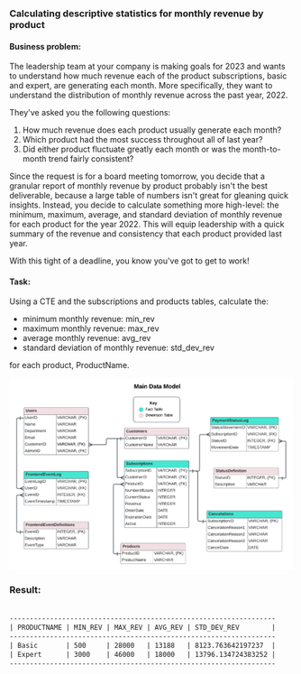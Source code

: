 
### Calculating descriptive statistics for monthly revenue by product

#### Business problem:
The leadership team at your company is making goals for 2023 and wants to understand how much revenue each of the product subscriptions, basic and expert, are generating each month. More specifically, they want to understand the distribution of monthly revenue across the past year, 2022.
 
They've asked you the following questions:
 
1. How much revenue does each product usually generate each month?
2. Which product had the most success throughout all of last year? 
3. Did either product fluctuate greatly each month or was the month-to-month trend fairly consistent?
 
Since the request is for a board meeting tomorrow, you decide that a granular report of monthly revenue by product probably isn't the best deliverable, because a large table of numbers isn't great for gleaning quick insights. Instead, you decide to calculate something more high-level: the minimum, maximum, average, and standard deviation of monthly revenue for each product for the year 2022. This will equip leadership with a quick summary of the revenue and consistency that each product provided last year.
 
With this tight of a deadline, you know you've got to get to work!
#### Task: 
Using a CTE and the subscriptions and products tables, calculate the:

- minimum monthly revenue: min_rev 
- maximum monthly revenue: max_rev
- average monthly revenue: avg_rev
- standard deviation of monthly revenue: std_dev_rev

for each product, ProductName.

![datamodel](main-data-model.png)

### Result:

```

------------------------------------------------------------------
| PRODUCTNAME | MIN_REV | MAX_REV | AVG_REV | STD_DEV_REV        |
------------------------------------------------------------------
| Basic       | 500     | 28000   | 13188   | 8123.763642197237  |
| Expert      | 3000    | 46000   | 18000   | 13796.134724383252 |
------------------------------------------------------------------
```